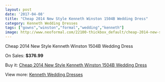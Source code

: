 ```yaml
---
layout: post
date: '2017-04-08'
title: "Cheap 2014 New Style Kenneth Winston 1504B Wedding Dress"
category: Kenneth Wedding Dresses
tags: ["gowns","winston","formal","wedding","kenneth"]
image: http://www.neoformal.com/22100-thickbox_default/cheap-2014-new-style-kenneth-winston-1504b-wedding-dress.jpg
---
```

Cheap 2014 New Style Kenneth Winston 1504B Wedding Dress

On Sales: **$376.99**
<a href="https://www.neoformal.com/en/kenneth-wedding-dresses-2014/7254-cheap-2014-new-style-kenneth-winston-1504b-wedding-dress.html"><amp-img layout="responsive" width="600" height="600" src="//www.neoformal.com/22100-thickbox_default/cheap-2014-new-style-kenneth-winston-1504b-wedding-dress.jpg" alt="Cheap 2014 New Style Kenneth Winston 1504B Wedding Dress 0" /></a>
<a href="https://www.neoformal.com/en/kenneth-wedding-dresses-2014/7254-cheap-2014-new-style-kenneth-winston-1504b-wedding-dress.html"><amp-img layout="responsive" width="600" height="600" src="//www.neoformal.com/22101-thickbox_default/cheap-2014-new-style-kenneth-winston-1504b-wedding-dress.jpg" alt="Cheap 2014 New Style Kenneth Winston 1504B Wedding Dress 1" /></a>

Buy it: [Cheap 2014 New Style Kenneth Winston 1504B Wedding Dress](https://www.neoformal.com/en/kenneth-wedding-dresses-2014/7254-cheap-2014-new-style-kenneth-winston-1504b-wedding-dress.html "Cheap 2014 New Style Kenneth Winston 1504B Wedding Dress")

View more: [Kenneth Wedding Dresses](https://www.neoformal.com/en/114-kenneth-wedding-dresses-2014 "Kenneth Wedding Dresses")